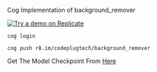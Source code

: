 Cog Implementation of background_remover

[![Try a demo on Replicate](https://replicate.com/codeplugtech/background_remover/badge)](https://replicate.com/codeplugtech/background_remover)

`cog login `

`cog push r8.im/codeplugtech/background_remover`

Get The Model Checkpoint From [Here](https://huggingface.co/briaai/RMBG-1.4/tree/main)
